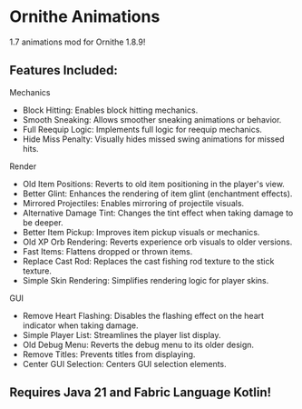 # Ornithe Animations

1.7 animations mod for Ornithe 1.8.9!

## Features Included:
Mechanics
- Block Hitting: Enables block hitting mechanics.
- Smooth Sneaking: Allows smoother sneaking animations or behavior.
- Full Reequip Logic: Implements full logic for reequip mechanics.
- Hide Miss Penalty: Visually hides missed swing animations for missed hits.

Render
- Old Item Positions: Reverts to old item positioning in the player's view.
- Better Glint: Enhances the rendering of item glint (enchantment effects).
- Mirrored Projectiles: Enables mirroring of projectile visuals.
- Alternative Damage Tint: Changes the tint effect when taking damage to be deeper.
- Better Item Pickup: Improves item pickup visuals or mechanics.
- Old XP Orb Rendering: Reverts experience orb visuals to older versions.
- Fast Items: Flattens dropped or thrown items.
- Replace Cast Rod: Replaces the cast fishing rod texture to the stick texture.
- Simple Skin Rendering: Simplifies rendering logic for player skins.

GUI
- Remove Heart Flashing: Disables the flashing effect on the heart indicator when taking damage.
- Simple Player List: Streamlines the player list display.
- Old Debug Menu: Reverts the debug menu to its older design.
- Remove Titles: Prevents titles from displaying.
- Center GUI Selection: Centers GUI selection elements.

## Requires Java 21 and Fabric Language Kotlin!
